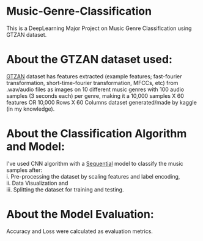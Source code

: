 # Music-Genre-Classification
This is a DeepLearning Major Project on Music Genre Classification using GTZAN dataset.<br/>
# About the GTZAN dataset used:
[GTZAN](https://www.kaggle.com/datasets/andradaolteanu/gtzan-dataset-music-genre-classification) dataset has features extracted (example features; fast-fourier transformation, short-time-fourier transformation, MFCCs, etc) from .wav/audio files as images on 10 different music genres with 100 audio samples (3 seconds each) per genre, making it a 10,000 samples X 60 features OR 10,000 Rows X 60 Columns dataset generated/made by kaggle (in my knowledge).<br/>
# About the Classification Algorithm and Model:
I've used CNN algorithm with a [Sequential](https://keras.io/guides/sequential_model/) model to classify the music samples after:<br/>
i. Pre-processing the dataset by scaling features and label encoding,<br/>
ii. Data Visualization and<br/>
iii. Splitting the dataset for training and testing.<br/>
# About the Model Evaluation:
Accuracy and Loss were calculated as evaluation metrics.
